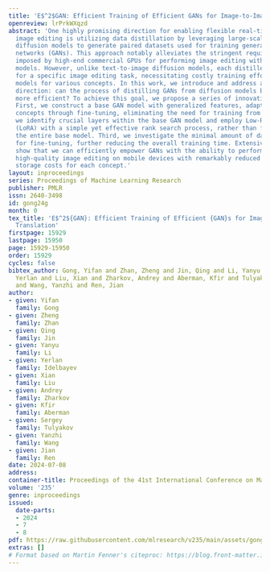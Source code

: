 ```yaml
---
title: 'E$^2$GAN: Efficient Training of Efficient GANs for Image-to-Image Translation'
openreview: lrPrkWXqzd
abstract: 'One highly promising direction for enabling flexible real-time on-device
  image editing is utilizing data distillation by leveraging large-scale text-to-image
  diffusion models to generate paired datasets used for training generative adversarial
  networks (GANs). This approach notably alleviates the stringent requirements typically
  imposed by high-end commercial GPUs for performing image editing with diffusion
  models. However, unlike text-to-image diffusion models, each distilled GAN is specialized
  for a specific image editing task, necessitating costly training efforts to obtain
  models for various concepts. In this work, we introduce and address a novel research
  direction: can the process of distilling GANs from diffusion models be made significantly
  more efficient? To achieve this goal, we propose a series of innovative techniques.
  First, we construct a base GAN model with generalized features, adaptable to different
  concepts through fine-tuning, eliminating the need for training from scratch. Second,
  we identify crucial layers within the base GAN model and employ Low-Rank Adaptation
  (LoRA) with a simple yet effective rank search process, rather than fine-tuning
  the entire base model. Third, we investigate the minimal amount of data necessary
  for fine-tuning, further reducing the overall training time. Extensive experiments
  show that we can efficiently empower GANs with the ability to perform real-time
  high-quality image editing on mobile devices with remarkably reduced training and
  storage costs for each concept.'
layout: inproceedings
series: Proceedings of Machine Learning Research
publisher: PMLR
issn: 2640-3498
id: gong24g
month: 0
tex_title: 'E$^2${GAN}: Efficient Training of Efficient {GAN}s for Image-to-Image
  Translation'
firstpage: 15929
lastpage: 15950
page: 15929-15950
order: 15929
cycles: false
bibtex_author: Gong, Yifan and Zhan, Zheng and Jin, Qing and Li, Yanyu and Idelbayev,
  Yerlan and Liu, Xian and Zharkov, Andrey and Aberman, Kfir and Tulyakov, Sergey
  and Wang, Yanzhi and Ren, Jian
author:
- given: Yifan
  family: Gong
- given: Zheng
  family: Zhan
- given: Qing
  family: Jin
- given: Yanyu
  family: Li
- given: Yerlan
  family: Idelbayev
- given: Xian
  family: Liu
- given: Andrey
  family: Zharkov
- given: Kfir
  family: Aberman
- given: Sergey
  family: Tulyakov
- given: Yanzhi
  family: Wang
- given: Jian
  family: Ren
date: 2024-07-08
address:
container-title: Proceedings of the 41st International Conference on Machine Learning
volume: '235'
genre: inproceedings
issued:
  date-parts:
  - 2024
  - 7
  - 8
pdf: https://raw.githubusercontent.com/mlresearch/v235/main/assets/gong24g/gong24g.pdf
extras: []
# Format based on Martin Fenner's citeproc: https://blog.front-matter.io/posts/citeproc-yaml-for-bibliographies/
---
```

